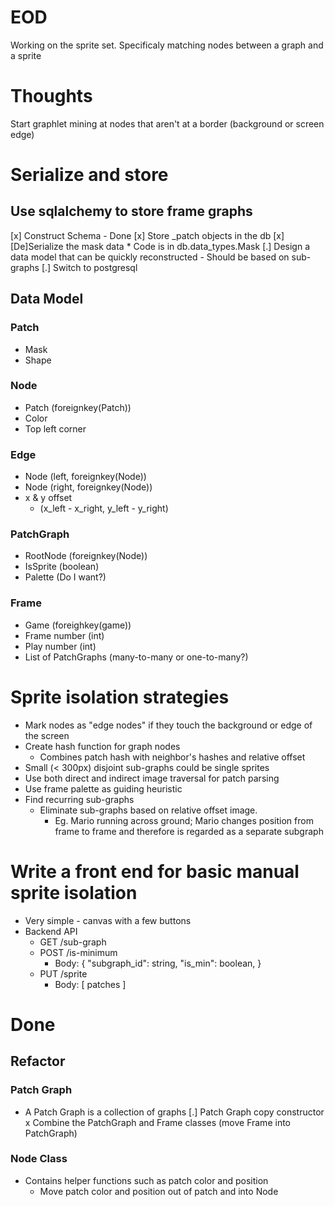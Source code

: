 # EOD

Working on the sprite set. Specificaly matching nodes between a graph and a sprite
    

# Thoughts

Start graphlet mining at nodes that aren't at a border (background or screen edge)

# Serialize and store
## Use sqlalchemy to store frame graphs

  [x] Construct Schema - Done
  [x] Store \_patch objects in the db
    [x] [De]Serialize the mask data
        * Code is in db.data_types.Mask
  [.] Design a data model that can be quickly reconstructed 
      - Should be based on sub-graphs
  [.] Switch to postgresql

## Data Model
### Patch
  - Mask
  - Shape

### Node
  - Patch (foreignkey(Patch))
  - Color
  - Top left corner

### Edge
  - Node (left, foreignkey(Node))
  - Node (right, foreignkey(Node))
  - x & y offset
    * (x\_left - x\_right, y\_left - y\_right)

### PatchGraph
  - RootNode (foreignkey(Node))
  - IsSprite (boolean)
  - Palette (Do I want?)


### Frame
  - Game (foreighkey(game))
  - Frame number (int)
  - Play number (int)
  - List of PatchGraphs (many-to-many or one-to-many?)

# Sprite isolation strategies

  * Mark nodes as "edge nodes" if they touch the background or edge of the screen
  * Create hash function for graph nodes
    * Combines patch hash with neighbor's hashes and relative offset
  * Small (< 300px) disjoint sub-graphs could be single sprites
  * Use both direct and indirect image traversal for patch parsing
  * Use frame palette as guiding heuristic
  * Find recurring sub-graphs 
    * Eliminate sub-graphs based on relative offset image.
      * Eg. Mario running across ground; Mario changes position from frame to frame and therefore
            is regarded as a separate subgraph

# Write a front end for basic manual sprite isolation

  * Very simple - canvas with a few buttons
  * Backend API
    * GET /sub-graph
    * POST /is-minimum
      - Body: {
        "subgraph_id": string,
        "is_min": boolean,
      }
    * PUT /sprite
      - Body: [ patches ]

# Done
## Refactor
### Patch Graph

  * A Patch Graph is a collection of graphs
    [.] Patch Graph copy constructor
  x Combine the PatchGraph and Frame classes (move Frame into PatchGraph)

### Node Class
  * Contains helper functions such as patch color and position
    * Move patch color and position out of patch and into Node


